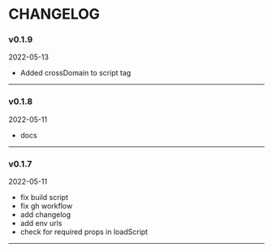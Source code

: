 # CHANGELOG 

### v0.1.9  
2022-05-13  
 
- Added crossDomain to script tag    
---  
  

### v0.1.8  
2022-05-11  
 
- docs    
---  
  

### v0.1.7  
2022-05-11  
 
- fix build script   
- fix gh workflow   
- add changelog   
- add env urls   
- check for required props in loadScript    
---  
 